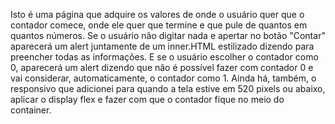 Isto é uma página que adquire os valores de onde o usuário quer que o contador comece, onde ele quer que termine e que pule de quantos em quantos números. Se o usuário não digitar nada e apertar no botão "Contar" aparecerá um alert juntamente de um inner.HTML estilizado dizendo para preencher todas as informações. E se o usuário escolher o contador como 0, aparecerá um alert dizendo que não é possível fazer com contador 0 e vai considerar, automaticamente, o contador como 1. Ainda há, também, o responsivo que adicionei para quando a tela estive em 520 pixels ou abaixo, aplicar o display flex e fazer com que o contador fique no meio do container.
